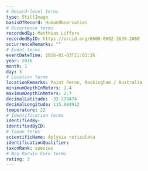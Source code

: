 ```yaml
---
# Record-level terms
type: StillImage
basisOfRecord: HumanObservation
# Occurrence terms
recordedBy: Matthias Liffers
recordedByID: https://orcid.org/0000-0002-3639-2080
occurrenceRemarks: ""
# Event terms
eventDateTime: 2016-01-03T11:03:26
year: 2016
month: 1
day: 3
# Location terms
locationRemarks: Point Peron, Rockingham / Australia
minimumDepthInMeters: 2.4
maximumDepthInMeters: 2.7
decimalLatitude: -32.270474
decimalLongitude: 115.684912
temperature: 22
# Identification terms
identifiedBy: 
identifiedByID: 
# Taxon terms
scientificName: Aplysia reticulata
identificationQualifier: 
taxonRank: species
# Non Darwin Core terms
rating: 3
---
```

